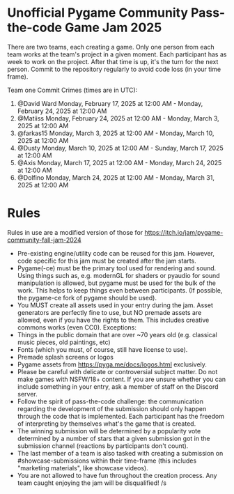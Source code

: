 # Unofficial Pygame Community Pass-the-code Game Jam 2025
There are two teams, each creating a game. Only one person from each team works at the team's project in a given moment. Each participant has as week to work on the project. After that time is up, it's the turn for the next person. Commit to the repository regularly to avoid code loss (in your time frame).

Team one Commit Crimes (times are in UTC):
1) @David Ward Monday, February 17, 2025 at 12:00 AM - Monday, February 24, 2025 at 12:00 AM
2) @Matiiss Monday, February 24, 2025 at 12:00 AM - Monday, March 3, 2025 at 12:00 AM
3) @farkas15 Monday, March 3, 2025 at 12:00 AM - Monday, March 10, 2025 at 12:00 AM
4) @Dusty Monday, March 10, 2025 at 12:00 AM - Sunday, March 17, 2025 at 12:00 AM
5) @Axis Monday, March 17, 2025 at 12:00 AM - Monday, March 24, 2025 at 12:00 AM
6) @Dolfino Monday, March 24, 2025 at 12:00 AM - Monday, March 31, 2025 at 12:00 AM

# Rules
Rules in use are a modified version of those for https://itch.io/jam/pygame-community-fall-jam-2024

- Pre-existing engine/utility code can be reused for this jam. However, code specific for this jam must be created after the jam starts.
- Pygame(-ce) must be the primary tool used for rendering and sound. Using things such as, e.g. modernGL for shaders or pyaudio for sound manipulation is allowed, but pygame must be used for the bulk of the work. This helps to keep things even between participants. (If possible, the pygame-ce fork of pygame should be used).
- You MUST create all assets used in your entry during the jam. Asset generators are perfectly fine to use, but NO premade assets are allowed, even if you have the rights to them. This includes creative commons works (even CC0). Exceptions:
- Things in the public domain that are over ~70 years old (e.g. classical music pieces, old paintings, etc)
- Fonts (which you must, of course, still have license to use).
- Premade splash screens or logos
- Pygame assets from https://pyga.me/docs/logos.html exclusively.
- Please be careful with delicate or controversial subject matter. Do not make games with NSFW/18+ content. If you are unsure whether you can include something in your entry, ask a member of staff on the Discord server.
- Follow the spirit of pass-the-code challenge: the communication regarding the development of the submission should only happen through the code that is implemented. Each participant has the freedom of interpreting by themselves what's the game that is created.
- The winning submission will be determined by a popularity vote determined by a number of stars that a given submission got in the submission channel (reactions by participants don't count).
- The last member of a team is also tasked with creating a submission on #showcase-submissions within their time-frame (this includes "marketing materials", like showcase videos).
- You are not allowed to have fun throughout the creation process. Any team caught enjoying the jam will be disqualified! /s

